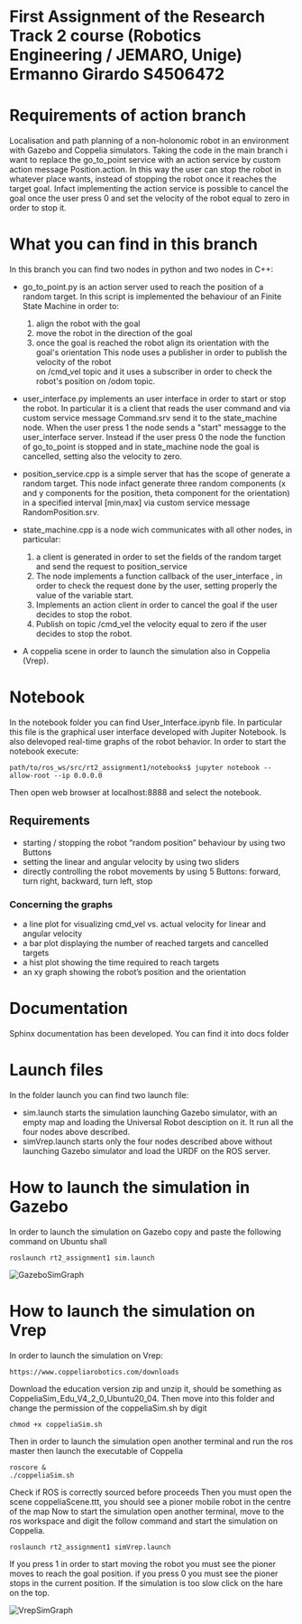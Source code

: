 # First Assignment of the Research Track 2 course (Robotics Engineering / JEMARO, Unige) Ermanno Girardo S4506472

# Requirements of action branch
Localisation and path planning of a non-holonomic robot in an environment with Gazebo and Coppelia simulators.
Taking the code in the main branch i want to replace the go_to_point service with an action service by custom action message Position.action.
In this way the user can stop the robot in whatever place wants, instead of stopping the robot once it reaches the target goal.
Infact implementing the action service is possible to cancel the goal once the user press 0 and set the velocity of the robot
equal to zero in order to stop it.

# What you can find in this branch 
In this branch you can find two nodes in python and two nodes in C++:

* go_to_point.py is an action server used to reach the position of a random target.
  In this script is implemented the behaviour of an Finite State Machine in order to:
  1) align the robot with the goal
  2) move the robot in the direction of the goal
  3) once the goal is reached the robot align its orientation with the goal's orientation
  This node uses a publisher in order to publish the velocity of the robot  
  on /cmd_vel topic and it uses a subscriber in order to check the robot's position on /odom topic.

* user_interface.py implements an user interface in order to start or stop the robot.
  In particular it is a client that reads the user command and via custom service message Command.srv 
  send it to the state_machine node.
  When the user press 1 the node sends a "start" messagge to the user_interface server.
  Instead if the user press 0 the node the function of go_to_point is stopped and in state_machine node 
  the goal is cancelled, setting also the velocity to zero.
  
* position_service.cpp is a simple server that has the scope of generate a random target.
  This node infact generate three random components (x and y components for the position,
  theta component for the orientation) in a specified interval [min,max] via 
  custom service message RandomPosition.srv.
  
* state_machine.cpp is a node wich communicates with all other nodes, in particular:
  1) a client is generated in order to set the fields of the random target and send the request
     to position_service
  2) The node implements a function callback of the user_interface , in order to check the request done
     by the user, setting properly the value of the variable start.
  3) Implements an action client in order to cancel the goal if the user decides to stop the robot.
  4) Publish on topic /cmd_vel the velocity equal to zero if the user decides to stop the robot.

* A coppelia scene in order to launch the simulation also in Coppelia (Vrep).

# Notebook
In the notebook folder you can find User_Interface.ipynb file.
In particular this file is the graphical user interface developed with Jupiter Notebook.
Is also delevoped real-time graphs of the robot behavior.
In order to start the notebook execute:
```
path/to/ros_ws/src/rt2_assignment1/notebooks$ jupyter notebook --allow-root --ip 0.0.0.0
```
Then open web browser at localhost:8888 and select the notebook.
## Requirements
* starting / stopping the robot “random position” behaviour by using two Buttons 
* setting the linear and angular velocity by using two sliders
* directly controlling the robot movements by using 5 Buttons: forward, turn right, backward, turn left, stop
### Concerning the graphs
* a line plot for visualizing cmd_vel vs. actual velocity for linear and angular velocity
* a bar plot displaying the number of reached targets and cancelled targets
* a hist plot showing the time required to reach targets
* an xy graph showing the robot’s position and the orientation 

# Documentation
Sphinx documentation has been developed.
You can find it into docs folder
  
# Launch files
In the folder launch you can find two launch file:

* sim.launch starts the simulation launching Gazebo simulator, with an empty map and loading the Universal Robot desciption on it.
  It run all the four nodes above described.
* simVrep.launch starts only the four nodes described above without launching Gazebo simulator and load the URDF on the ROS server.
 
# How to launch the simulation in Gazebo
In order to launch the simulation on Gazebo copy and paste the following command on Ubuntu shall

```
roslaunch rt2_assignment1 sim.launch
```

![GazeboSimGraph](https://user-images.githubusercontent.com/48509825/118884149-628ff800-b8f6-11eb-8165-a19e41745097.png)
# How to launch the simulation on Vrep
In order to launch the simulation on Vrep:
```
https://www.coppeliarobotics.com/downloads
```
Download the education version zip and unzip it, should be something as CoppeliaSim_Edu_V4_2_0_Ubuntu20_04.
Then move into this folder and change the permission of the coppeliaSim.sh by digit 
```
chmod +x coppeliaSim.sh
```
Then in order to launch the simulation open another terminal and run the ros master then launch the executable of Coppelia
```
roscore &
./coppeliaSim.sh
```
Check if ROS is correctly sourced before proceeds
Then you must open the scene coppeliaScene.ttt, you should see a pioner mobile robot in the centre of the map
Now to start the simulation open another terminal, move to the ros workspace and digit the follow command and start the simulation on Coppelia.
```
roslaunch rt2_assignment1 simVrep.launch
```
If you press 1 in order to start moving the robot you must see the pioner moves to reach the goal position.
if you press 0 you must see the pioner stops in the current position.
If the simulation is too slow click on the hare on the top.

![VrepSimGraph](https://user-images.githubusercontent.com/48509825/118884208-72a7d780-b8f6-11eb-8146-c53e642f9187.png)


